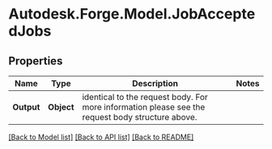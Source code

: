 # Autodesk.Forge.Model.JobAcceptedJobs
## Properties

Name | Type | Description | Notes
------------ | ------------- | ------------- | -------------
**Output** | **Object** | identical to the request body. For more information please see the request body structure above. | 

[[Back to Model list]](../README.md#documentation-for-models) [[Back to API list]](../README.md#documentation-for-api-endpoints) [[Back to README]](../README.md)

